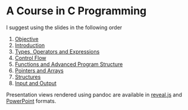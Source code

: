 # A Course in C Programming

I suggest using the slides in the following order

1. [Objective](objective.md)
2. [Introduction](introduction.md)
3. [Types, Operators and Expressions](types-operators-expressions.md)
4. [Control Flow](control-flow.md)
5. [Functions and Advanced Program Structure](functions-advanced-program-structure.md)
6. [Pointers and Arrays](pointers-arrays.md)
7. [Structures](structures.md)
8. [Input and Output](input-output.md)

Presentation views rendered using pandoc are available in [reveal.js](slides.html) and [PowerPoint](slides.pptx) formats.
